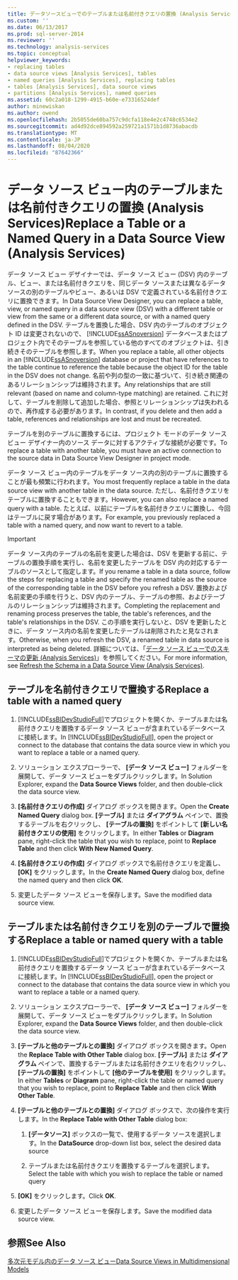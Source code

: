 ```yaml
---
title: データソースビューでのテーブルまたは名前付きクエリの置換 (Analysis Services) |Microsoft Docs
ms.custom: ''
ms.date: 06/13/2017
ms.prod: sql-server-2014
ms.reviewer: ''
ms.technology: analysis-services
ms.topic: conceptual
helpviewer_keywords:
- replacing tables
- data source views [Analysis Services], tables
- named queries [Analysis Services], replacing tables
- tables [Analysis Services], data source views
- partitions [Analysis Services], named queries
ms.assetid: 60c2a018-1299-4915-b60e-e73316524def
author: minewiskan
ms.author: owend
ms.openlocfilehash: 2b5055de60ba757c9dcfa118e4e2c4748c6534e2
ms.sourcegitcommit: ad4d92dce894592a259721a1571b1d8736abacdb
ms.translationtype: MT
ms.contentlocale: ja-JP
ms.lasthandoff: 08/04/2020
ms.locfileid: "87642366"
---
```

# <a name="replace-a-table-or-a-named-query-in-a-data-source-view-analysis-services"></a><span data-ttu-id="71843-102">データ ソース ビュー内のテーブルまたは名前付きクエリの置換 (Analysis Services)</span><span class="sxs-lookup"><span data-stu-id="71843-102">Replace a Table or a Named Query in a Data Source View (Analysis Services)</span></span>
  <span data-ttu-id="71843-103">データ ソース ビュー デザイナーでは、データ ソース ビュー (DSV) 内のテーブル、ビュー、または名前付きクエリを、同じデータ ソースまたは異なるデータ ソースの別のテーブルやビュー、あるいは DSV で定義されている名前付きクエリに置換できます。</span><span class="sxs-lookup"><span data-stu-id="71843-103">In Data Source View Designer, you can replace a table, view, or named query in a data source view (DSV) with a different table or view from the same or a different data source, or with a named query defined in the DSV.</span></span> <span data-ttu-id="71843-104">テーブルを置換した場合、DSV 内のテーブルのオブジェクト ID は変更されないので、 [!INCLUDE[ssASnoversion](../../includes/ssasnoversion-md.md)] データベースまたはプロジェクト内でそのテーブルを参照している他のすべてのオブジェクトは、引き続きそのテーブルを参照します。</span><span class="sxs-lookup"><span data-stu-id="71843-104">When you replace a table, all other objects in an [!INCLUDE[ssASnoversion](../../includes/ssasnoversion-md.md)] database or project that have references to the table continue to reference the table because the object ID for the table in the DSV does not change.</span></span> <span data-ttu-id="71843-105">名前や列の型の一致に基づいて、引き続き関連のあるリレーションシップは維持されます。</span><span class="sxs-lookup"><span data-stu-id="71843-105">Any relationships that are still relevant (based on name and column-type matching) are retained.</span></span> <span data-ttu-id="71843-106">これに対して、テーブルを削除して追加した場合、参照とリレーションシップは失われるので、再作成する必要があります。</span><span class="sxs-lookup"><span data-stu-id="71843-106">In contrast, if you delete and then add a table, references and relationships are lost and must be recreated.</span></span>  
  
 <span data-ttu-id="71843-107">テーブルを別のテーブルに置換するには、プロジェクト モードのデータ ソース ビュー デザイナー内のソース データに対するアクティブな接続が必要です。</span><span class="sxs-lookup"><span data-stu-id="71843-107">To replace a table with another table, you must have an active connection to the source data in Data Source View Designer in project mode.</span></span>  
  
 <span data-ttu-id="71843-108">データ ソース ビュー内のテーブルをデータ ソース内の別のテーブルに置換することが最も頻繁に行われます。</span><span class="sxs-lookup"><span data-stu-id="71843-108">You most frequently replace a table in the data source view with another table in the data source.</span></span> <span data-ttu-id="71843-109">ただし、名前付きクエリをテーブルに置換することもできます。</span><span class="sxs-lookup"><span data-stu-id="71843-109">However, you can also replace a named query with a table.</span></span> <span data-ttu-id="71843-110">たとえば、以前にテーブルを名前付きクエリに置換し、今回はテーブルに戻す場合があります。</span><span class="sxs-lookup"><span data-stu-id="71843-110">For example, you previously replaced a table with a named query, and now want to revert to a table.</span></span>  
  
> [!IMPORTANT]  
>  <span data-ttu-id="71843-111">データ ソース内のテーブルの名前を変更した場合は、DSV を更新する前に、テーブルの置換手順を実行し、名前を変更したテーブルを DSV 内の対応するテーブルのソースとして指定します。</span><span class="sxs-lookup"><span data-stu-id="71843-111">If you rename a table in a data source, follow the steps for replacing a table and specify the renamed table as the source of the corresponding table in the DSV before you refresh a DSV.</span></span> <span data-ttu-id="71843-112">置換および名前変更の手順を行うと、DSV 内のテーブル、テーブルの参照、およびテーブルのリレーションシップは維持されます。</span><span class="sxs-lookup"><span data-stu-id="71843-112">Completing the replacement and renaming process preserves the table, the table's references, and the table's relationships in the DSV.</span></span> <span data-ttu-id="71843-113">この手順を実行しないと、DSV を更新したときに、データ ソース内の名前を変更したテーブルは削除されたと見なされます。</span><span class="sxs-lookup"><span data-stu-id="71843-113">Otherwise, when you refresh the DSV, a renamed table in data source is interpreted as being deleted.</span></span> <span data-ttu-id="71843-114">詳細については、「[データ ソース ビューでのスキーマの更新 (Analysis Services)](refresh-the-schema-in-a-data-source-view-analysis-services.md)」を参照してください。</span><span class="sxs-lookup"><span data-stu-id="71843-114">For more information, see [Refresh the Schema in a Data Source View &#40;Analysis Services&#41;](refresh-the-schema-in-a-data-source-view-analysis-services.md).</span></span>  
  
##  <a name="replace-a-table-with-a-named-query"></a><a name="bkmk_nq"></a> <span data-ttu-id="71843-115">テーブルを名前付きクエリで置換する</span><span class="sxs-lookup"><span data-stu-id="71843-115">Replace a table with a named query</span></span>  
  
1.  <span data-ttu-id="71843-116">[!INCLUDE[ssBIDevStudioFull](../../includes/ssbidevstudiofull-md.md)]でプロジェクトを開くか、テーブルまたは名前付きクエリを置換するデータ ソース ビューが含まれているデータベースに接続します。</span><span class="sxs-lookup"><span data-stu-id="71843-116">In [!INCLUDE[ssBIDevStudioFull](../../includes/ssbidevstudiofull-md.md)], open the project or connect to the database that contains the data source view in which you want to replace a table or a named query.</span></span>  
  
2.  <span data-ttu-id="71843-117">ソリューション エクスプローラーで、 **[データ ソース ビュー]** フォルダーを展開して、データ ソース ビューをダブルクリックします。</span><span class="sxs-lookup"><span data-stu-id="71843-117">In Solution Explorer, expand the **Data Source Views** folder, and then double-click the data source view.</span></span>  
  
3.  <span data-ttu-id="71843-118">**[名前付きクエリの作成]** ダイアログ ボックスを開きます。</span><span class="sxs-lookup"><span data-stu-id="71843-118">Open the **Create Named Query** dialog box.</span></span> <span data-ttu-id="71843-119">**[テーブル]** または **ダイアグラム** ペインで、置換するテーブルを右クリックし、 **[テーブルの置換]** をポイントして **[新しい名前付きクエリの使用]** をクリックします。</span><span class="sxs-lookup"><span data-stu-id="71843-119">In either **Tables** or **Diagram** pane, right-click the table that you wish to replace, point to **Replace Table** and then click **With New Named Query**.</span></span>  
  
4.  <span data-ttu-id="71843-120">**[名前付きクエリの作成]** ダイアログ ボックスで名前付きクエリを定義し、 **[OK]** をクリックします。</span><span class="sxs-lookup"><span data-stu-id="71843-120">In the **Create Named Query** dialog box, define the named query and then click **OK**.</span></span>  
  
5.  <span data-ttu-id="71843-121">変更したデータ ソース ビューを保存します。</span><span class="sxs-lookup"><span data-stu-id="71843-121">Save the modified data source view.</span></span>  
  
## <a name="replace-a-table-or-named-query-with-a-table"></a><span data-ttu-id="71843-122">テーブルまたは名前付きクエリを別のテーブルで置換する</span><span class="sxs-lookup"><span data-stu-id="71843-122">Replace a table or named query with a table</span></span>  
  
1.  <span data-ttu-id="71843-123">[!INCLUDE[ssBIDevStudioFull](../../includes/ssbidevstudiofull-md.md)]でプロジェクトを開くか、テーブルまたは名前付きクエリを置換するデータ ソース ビューが含まれているデータベースに接続します。</span><span class="sxs-lookup"><span data-stu-id="71843-123">In [!INCLUDE[ssBIDevStudioFull](../../includes/ssbidevstudiofull-md.md)], open the project or connect to the database that contains the data source view in which you want to replace a table or a named query.</span></span>  
  
2.  <span data-ttu-id="71843-124">ソリューション エクスプローラーで、 **[データ ソース ビュー]** フォルダーを展開して、データ ソース ビューをダブルクリックします。</span><span class="sxs-lookup"><span data-stu-id="71843-124">In Solution Explorer, expand the **Data Source Views** folder, and then double-click the data source view.</span></span>  
  
3.  <span data-ttu-id="71843-125">**[テーブルと他のテーブルとの置換]** ダイアログ ボックスを開きます。</span><span class="sxs-lookup"><span data-stu-id="71843-125">Open the **Replace Table with Other Table** dialog box.</span></span> <span data-ttu-id="71843-126">**[テーブル]** または **ダイアグラム** ペインで、置換するテーブルまたは名前付きクエリを右クリックし、 **[テーブルの置換]** をポイントして **[他のテーブルを使用]** をクリックします。</span><span class="sxs-lookup"><span data-stu-id="71843-126">In either **Tables** or **Diagram** pane, right-click the table or named query that you wish to replace, point to **Replace Table** and then click **With Other Table**.</span></span>  
  
4.  <span data-ttu-id="71843-127">**[テーブルと他のテーブルとの置換]** ダイアログ ボックスで、次の操作を実行します。</span><span class="sxs-lookup"><span data-stu-id="71843-127">In the **Replace Table with Other Table** dialog box:</span></span>  
  
    1.  <span data-ttu-id="71843-128">**[データソース]** ボックスの一覧で、使用するデータ ソースを選択します。</span><span class="sxs-lookup"><span data-stu-id="71843-128">In the **DataSource** drop-down list box, select the desired data source</span></span>  
  
    2.  <span data-ttu-id="71843-129">テーブルまたは名前付きクエリを置換するテーブルを選択します。</span><span class="sxs-lookup"><span data-stu-id="71843-129">Select the table with which you wish to replace the table or named query</span></span>  
  
5.  <span data-ttu-id="71843-130">**[OK]** をクリックします。</span><span class="sxs-lookup"><span data-stu-id="71843-130">Click **OK**.</span></span>  
  
6.  <span data-ttu-id="71843-131">変更したデータ ソース ビューを保存します。</span><span class="sxs-lookup"><span data-stu-id="71843-131">Save the modified data source view.</span></span>  
  
## <a name="see-also"></a><span data-ttu-id="71843-132">参照</span><span class="sxs-lookup"><span data-stu-id="71843-132">See Also</span></span>  
 [<span data-ttu-id="71843-133">多次元モデル内のデータ ソース ビュー</span><span class="sxs-lookup"><span data-stu-id="71843-133">Data Source Views in Multidimensional Models</span></span>](data-source-views-in-multidimensional-models.md)  
  
  
